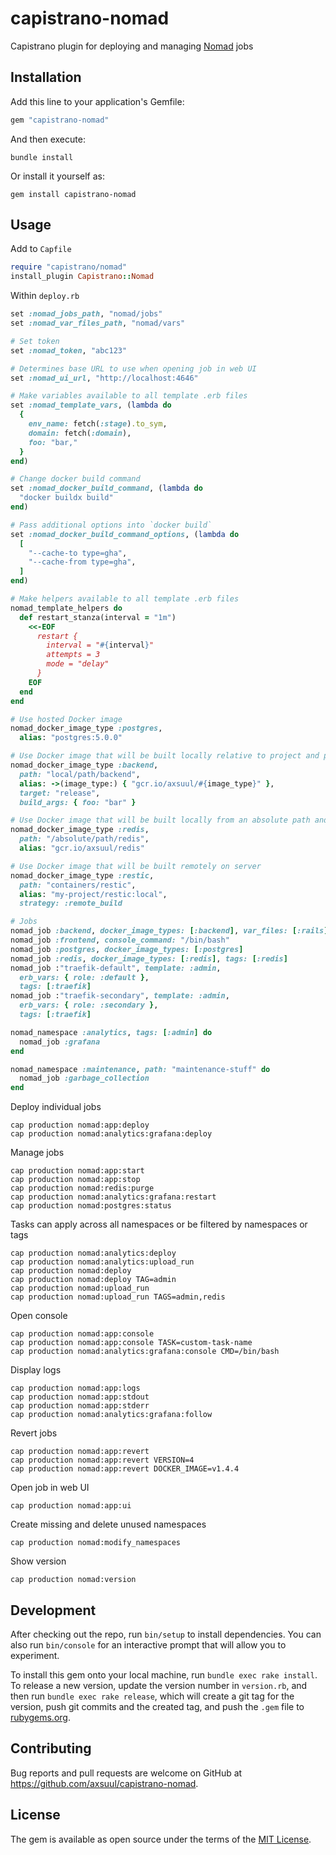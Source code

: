 # capistrano-nomad

Capistrano plugin for deploying and managing [Nomad](http://nomadproject.io) jobs

## Installation

Add this line to your application's Gemfile:

```ruby
gem "capistrano-nomad"
```

And then execute:

```shell
bundle install
```

Or install it yourself as:

```shell
gem install capistrano-nomad
```

## Usage

Add to `Capfile`

```ruby
require "capistrano/nomad"
install_plugin Capistrano::Nomad
```

Within `deploy.rb`

```ruby
set :nomad_jobs_path, "nomad/jobs"
set :nomad_var_files_path, "nomad/vars"

# Set token
set :nomad_token, "abc123"

# Determines base URL to use when opening job in web UI
set :nomad_ui_url, "http://localhost:4646"

# Make variables available to all template .erb files
set :nomad_template_vars, (lambda do
  {
    env_name: fetch(:stage).to_sym,
    domain: fetch(:domain),
    foo: "bar,"
  }
end)

# Change docker build command
set :nomad_docker_build_command, (lambda do
  "docker buildx build"
end)

# Pass additional options into `docker build`
set :nomad_docker_build_command_options, (lambda do
  [
    "--cache-to type=gha",
    "--cache-from type=gha",
  ]
end)

# Make helpers available to all template .erb files
nomad_template_helpers do
  def restart_stanza(interval = "1m")
    <<-EOF
      restart {
        interval = "#{interval}"
        attempts = 3
        mode = "delay"
      }
    EOF
  end
end

# Use hosted Docker image
nomad_docker_image_type :postgres,
  alias: "postgres:5.0.0"

# Use Docker image that will be built locally relative to project and push
nomad_docker_image_type :backend,
  path: "local/path/backend",
  alias: ->(image_type:) { "gcr.io/axsuul/#{image_type}" },
  target: "release",
  build_args: { foo: "bar" }

# Use Docker image that will be built locally from an absolute path and push
nomad_docker_image_type :redis,
  path: "/absolute/path/redis",
  alias: "gcr.io/axsuul/redis"

# Use Docker image that will be built remotely on server
nomad_docker_image_type :restic,
  path: "containers/restic",
  alias: "my-project/restic:local",
  strategy: :remote_build

# Jobs
nomad_job :backend, docker_image_types: [:backend], var_files: [:rails]
nomad_job :frontend, console_command: "/bin/bash"
nomad_job :postgres, docker_image_types: [:postgres]
nomad_job :redis, docker_image_types: [:redis], tags: [:redis]
nomad_job :"traefik-default", template: :admin,
  erb_vars: { role: :default },
  tags: [:traefik]
nomad_job :"traefik-secondary", template: :admin,
  erb_vars: { role: :secondary },
  tags: [:traefik]

nomad_namespace :analytics, tags: [:admin] do
  nomad_job :grafana
end

nomad_namespace :maintenance, path: "maintenance-stuff" do
  nomad_job :garbage_collection
end
```

Deploy individual jobs

```shell
cap production nomad:app:deploy
cap production nomad:analytics:grafana:deploy
```

Manage jobs

```shell
cap production nomad:app:start
cap production nomad:app:stop
cap production nomad:redis:purge
cap production nomad:analytics:grafana:restart
cap production nomad:postgres:status
```

Tasks can apply across all namespaces or be filtered by namespaces or tags

```shell
cap production nomad:analytics:deploy
cap production nomad:analytics:upload_run
cap production nomad:deploy
cap production nomad:deploy TAG=admin
cap production nomad:upload_run
cap production nomad:upload_run TAGS=admin,redis
```

Open console

```shell
cap production nomad:app:console
cap production nomad:app:console TASK=custom-task-name
cap production nomad:analytics:grafana:console CMD=/bin/bash
```

Display logs

```shell
cap production nomad:app:logs
cap production nomad:app:stdout
cap production nomad:app:stderr
cap production nomad:analytics:grafana:follow
```

Revert jobs

```shell
cap production nomad:app:revert
cap production nomad:app:revert VERSION=4
cap production nomad:app:revert DOCKER_IMAGE=v1.4.4
```

Open job in web UI

```shell
cap production nomad:app:ui
```

Create missing and delete unused namespaces

```shell
cap production nomad:modify_namespaces
```

Show version

```shell
cap production nomad:version
```

## Development

After checking out the repo, run `bin/setup` to install dependencies. You can also run `bin/console` for an interactive prompt that will allow you to experiment.

To install this gem onto your local machine, run `bundle exec rake install`. To release a new version, update the version number in `version.rb`, and then run `bundle exec rake release`, which will create a git tag for the version, push git commits and the created tag, and push the `.gem` file to [rubygems.org](https://rubygems.org).

## Contributing

Bug reports and pull requests are welcome on GitHub at https://github.com/axsuul/capistrano-nomad.

## License

The gem is available as open source under the terms of the [MIT License](https://opensource.org/licenses/MIT).
